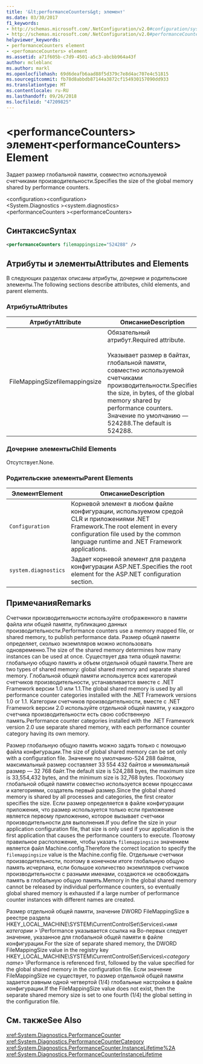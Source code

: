 ```yaml
---
title: '&lt;performanceCounters&gt; элемент'
ms.date: 03/30/2017
f1_keywords:
- http://schemas.microsoft.com/.NetConfiguration/v2.0#configuration/system.diagnostics/performanceCounters
- http://schemas.microsoft.com/.NetConfiguration/v2.0#performanceCounters
helpviewer_keywords:
- performanceCounters element
- <perfomanceCounters> element
ms.assetid: a71f605b-c7d9-4501-a5c3-abcbb964a43f
author: mcleblanc
ms.author: markl
ms.openlocfilehash: 69d6deafb6aad88f5d379c7e8d4ac707e4c51815
ms.sourcegitcommit: fb78d8abbdb87144a3872cf154930157090dd933
ms.translationtype: MT
ms.contentlocale: ru-RU
ms.lasthandoff: 09/26/2018
ms.locfileid: "47209825"
---
```

# <a name="ltperformancecountersgt-element"></a><span data-ttu-id="cb2bb-102">&lt;performanceCounters&gt; элемент</span><span class="sxs-lookup"><span data-stu-id="cb2bb-102">&lt;performanceCounters&gt; Element</span></span>
<span data-ttu-id="cb2bb-103">Задает размер глобальной памяти, совместно используемой счетчиками производительности.</span><span class="sxs-lookup"><span data-stu-id="cb2bb-103">Specifies the size of the global memory shared by performance counters.</span></span>  
  
 <span data-ttu-id="cb2bb-104">\<configuration></span><span class="sxs-lookup"><span data-stu-id="cb2bb-104">\<configuration></span></span>  
<span data-ttu-id="cb2bb-105">\<System.Diagnostics ></span><span class="sxs-lookup"><span data-stu-id="cb2bb-105">\<system.diagnostics></span></span>  
<span data-ttu-id="cb2bb-106">\<performanceCounters ></span><span class="sxs-lookup"><span data-stu-id="cb2bb-106">\<performanceCounters></span></span>  
  
## <a name="syntax"></a><span data-ttu-id="cb2bb-107">Синтаксис</span><span class="sxs-lookup"><span data-stu-id="cb2bb-107">Syntax</span></span>  
  
```xml  
<performanceCounters filemappingsize="524288" />  
```  
  
## <a name="attributes-and-elements"></a><span data-ttu-id="cb2bb-108">Атрибуты и элементы</span><span class="sxs-lookup"><span data-stu-id="cb2bb-108">Attributes and Elements</span></span>  
 <span data-ttu-id="cb2bb-109">В следующих разделах описаны атрибуты, дочерние и родительские элементы.</span><span class="sxs-lookup"><span data-stu-id="cb2bb-109">The following sections describe attributes, child elements, and parent elements.</span></span>  
  
### <a name="attributes"></a><span data-ttu-id="cb2bb-110">Атрибуты</span><span class="sxs-lookup"><span data-stu-id="cb2bb-110">Attributes</span></span>  
  
|<span data-ttu-id="cb2bb-111">Атрибут</span><span class="sxs-lookup"><span data-stu-id="cb2bb-111">Attribute</span></span>|<span data-ttu-id="cb2bb-112">Описание</span><span class="sxs-lookup"><span data-stu-id="cb2bb-112">Description</span></span>|  
|---------------|-----------------|  
|<span data-ttu-id="cb2bb-113">FileMappingSize</span><span class="sxs-lookup"><span data-stu-id="cb2bb-113">filemappingsize</span></span>|<span data-ttu-id="cb2bb-114">Обязательный атрибут.</span><span class="sxs-lookup"><span data-stu-id="cb2bb-114">Required attribute.</span></span><br /><br /> <span data-ttu-id="cb2bb-115">Указывает размер в байтах, глобальной памяти, совместно используемой счетчиками производительности.</span><span class="sxs-lookup"><span data-stu-id="cb2bb-115">Specifies the size, in bytes, of the global memory shared by performance counters.</span></span> <span data-ttu-id="cb2bb-116">Значение по умолчанию — 524288.</span><span class="sxs-lookup"><span data-stu-id="cb2bb-116">The default is 524288.</span></span>|  
  
### <a name="child-elements"></a><span data-ttu-id="cb2bb-117">Дочерние элементы</span><span class="sxs-lookup"><span data-stu-id="cb2bb-117">Child Elements</span></span>  
 <span data-ttu-id="cb2bb-118">Отсутствует.</span><span class="sxs-lookup"><span data-stu-id="cb2bb-118">None.</span></span>  
  
### <a name="parent-elements"></a><span data-ttu-id="cb2bb-119">Родительские элементы</span><span class="sxs-lookup"><span data-stu-id="cb2bb-119">Parent Elements</span></span>  
  
|<span data-ttu-id="cb2bb-120">Элемент</span><span class="sxs-lookup"><span data-stu-id="cb2bb-120">Element</span></span>|<span data-ttu-id="cb2bb-121">Описание</span><span class="sxs-lookup"><span data-stu-id="cb2bb-121">Description</span></span>|  
|-------------|-----------------|  
|`Configuration`|<span data-ttu-id="cb2bb-122">Корневой элемент в любом файле конфигурации, используемом средой CLR и приложениями .NET Framework.</span><span class="sxs-lookup"><span data-stu-id="cb2bb-122">The root element in every configuration file used by the common language runtime and .NET Framework applications.</span></span>|  
|`system.diagnostics`|<span data-ttu-id="cb2bb-123">Задает корневой элемент для раздела конфигурации ASP.NET.</span><span class="sxs-lookup"><span data-stu-id="cb2bb-123">Specifies the root element for the ASP.NET configuration section.</span></span>|  
  
## <a name="remarks"></a><span data-ttu-id="cb2bb-124">Примечания</span><span class="sxs-lookup"><span data-stu-id="cb2bb-124">Remarks</span></span>  
 <span data-ttu-id="cb2bb-125">Счетчики производительности используйте отображенного в памяти файла или общей памяти, публикацию данных производительности.</span><span class="sxs-lookup"><span data-stu-id="cb2bb-125">Performance counters use a memory mapped file, or shared memory, to publish performance data.</span></span>  <span data-ttu-id="cb2bb-126">Размер общей памяти определяет, сколько экземпляров можно использовать одновременно.</span><span class="sxs-lookup"><span data-stu-id="cb2bb-126">The size of the shared memory determines how many instances can be used at once.</span></span>  <span data-ttu-id="cb2bb-127">Существует два типа общей памяти: глобальную общую память и объем отдельной общей памяти.</span><span class="sxs-lookup"><span data-stu-id="cb2bb-127">There are two types of shared memory: global shared memory and separate shared memory.</span></span>  <span data-ttu-id="cb2bb-128">Глобальной общей памяти используется всех категорий счетчиков производительности, устанавливается вместе с .NET Framework версии 1.0 или 1.1.</span><span class="sxs-lookup"><span data-stu-id="cb2bb-128">The global shared memory is used by all performance counter categories installed with the .NET Framework versions 1.0 or 1.1.</span></span>  <span data-ttu-id="cb2bb-129">Категории счетчиков производительности, вместе с .NET Framework версии 2.0 используйте отдельной общей памяти, у каждого счетчика производительности есть свою собственную память.</span><span class="sxs-lookup"><span data-stu-id="cb2bb-129">Performance counter categories installed with the .NET Framework version 2.0 use separate shared memory, with each performance counter category having its own memory.</span></span>  
  
 <span data-ttu-id="cb2bb-130">Размер глобальную общую память можно задать только с помощью файла конфигурации.</span><span class="sxs-lookup"><span data-stu-id="cb2bb-130">The size of global shared memory can be set only with a configuration file.</span></span>  <span data-ttu-id="cb2bb-131">Значение по умолчанию-524 288 байтов, максимальный размер составляет 33 554 432 байтов и минимальный размер — 32 768 байт.</span><span class="sxs-lookup"><span data-stu-id="cb2bb-131">The default size is 524,288 byes, the maximum size is 33,554,432 bytes, and the minimum size is 32,768 bytes.</span></span>  <span data-ttu-id="cb2bb-132">Поскольку глобальной общей памяти совместно используется всеми процессами и категориями, создатель первый размер.</span><span class="sxs-lookup"><span data-stu-id="cb2bb-132">Since the global shared memory is shared by all processes and categories, the first creator specifies the size.</span></span>  <span data-ttu-id="cb2bb-133">Если размер определяется в файле конфигурации приложения, что размер используется только если приложение является первому приложению, которое вызывает счетчики производительности для выполнения.</span><span class="sxs-lookup"><span data-stu-id="cb2bb-133">If you define the size in your application configuration file, that size is only used if your application is the first application that causes the performance counters to execute.</span></span>  <span data-ttu-id="cb2bb-134">Поэтому правильное расположение, чтобы указать `filemappingsize` значением является файл Machine.config.</span><span class="sxs-lookup"><span data-stu-id="cb2bb-134">Therefore the correct location to specify the `filemappingsize` value is the Machine.config file.</span></span>  <span data-ttu-id="cb2bb-135">Отдельные счетчики производительности, поэтому в конечном итоге глобальную общую память исчерпана, если большое количество экземпляров счетчиков производительности с разными именами, создаются не освобождать память в глобальную общую память.</span><span class="sxs-lookup"><span data-stu-id="cb2bb-135">Memory in the global shared memory cannot be released by individual performance counters, so eventually global shared memory is exhausted if a large number of performance counter instances with different names are created.</span></span>  
  
 <span data-ttu-id="cb2bb-136">Размер отдельной общей памяти, значение DWORD FileMappingSize в реестре раздела HKEY_LOCAL_MACHINE\SYSTEM\CurrentControlSet\Services\\*\<имя категории >* \Performance указывается ссылка на Во-первых следует значение, указанное для глобальной общей памяти в файле конфигурации.</span><span class="sxs-lookup"><span data-stu-id="cb2bb-136">For the size of separate shared memory, the DWORD FileMappingSize value in the registry key HKEY_LOCAL_MACHINE\SYSTEM\CurrentControlSet\Services\\*\<category name>* \Performance is referenced first, followed by the value specified for the global shared memory in the configuration file.</span></span> <span data-ttu-id="cb2bb-137">Если значение FileMappingSize не существует, то размер отдельной общей памяти задается равным одной четвертой (1/4) глобальные настройки в файле конфигурации.</span><span class="sxs-lookup"><span data-stu-id="cb2bb-137">If the FileMappingSize value does not exist, then the separate shared memory size is set to one fourth (1/4) the global setting in the configuration file.</span></span>  
  
## <a name="see-also"></a><span data-ttu-id="cb2bb-138">См. также</span><span class="sxs-lookup"><span data-stu-id="cb2bb-138">See Also</span></span>  
 <xref:System.Diagnostics.PerformanceCounter>  
 <xref:System.Diagnostics.PerformanceCounterCategory>  
 <xref:System.Diagnostics.PerformanceCounter.InstanceLifetime%2A>  
 <xref:System.Diagnostics.PerformanceCounterInstanceLifetime>

